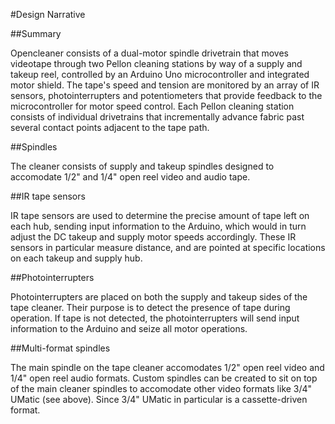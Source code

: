 #Design Narrative

##Summary

Opencleaner consists of a dual-motor spindle drivetrain that moves videotape through two Pellon cleaning stations by way of a supply and takeup reel, controlled by an Arduino Uno microcontroller and integrated motor shield. The tape's speed and tension are monitored by an array of IR sensors, photointerrupters and potentiometers that provide feedback to the microcontroller for motor speed control. Each Pellon cleaning station consists of individual drivetrains that incrementally advance fabric past several contact points adjacent to the tape path. 

##Spindles

The cleaner consists of supply and takeup spindles designed to accomodate 1/2" and 1/4" open reel video and audio tape. 

##IR tape sensors

IR tape sensors are used to determine the precise amount of tape left on each hub, sending input information to the Arduino, which would in turn adjust the DC takeup and supply motor speeds accordingly. These IR sensors in particular measure distance, and are pointed at specific locations on each takeup and supply hub. 

##Photointerrupters

Photointerrupters are placed on both the supply and takeup sides of the tape cleaner. Their purpose is to detect the presence of tape during operation. If tape is not detected, the photointerrupters will send input information to the Arduino and seize all motor operations. 

##Multi-format spindles

The main spindle on the tape cleaner accomodates 1/2" open reel video and 1/4" open reel audio formats. Custom spindles can be created to sit on top of the main cleaner spindles to accomodate other video formats like 3/4" UMatic (see above). Since 3/4" UMatic in particular is a cassette-driven format. 

